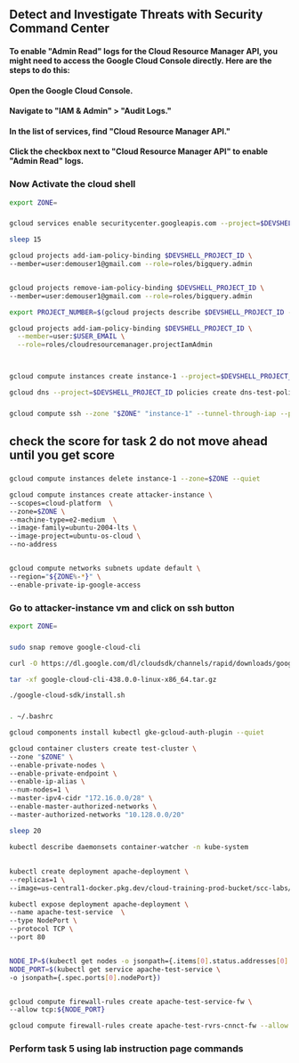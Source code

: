 ## Detect and Investigate Threats with Security Command Center

####


#### To enable "Admin Read" logs for the Cloud Resource Manager API, you might need to access the Google Cloud Console directly. Here are the steps to do this:

#### Open the Google Cloud Console.

#### Navigate to "IAM & Admin" > "Audit Logs."

#### In the list of services, find "Cloud Resource Manager API."

#### Click the checkbox next to "Cloud Resource Manager API" to enable "Admin Read" logs.


### Now Activate the cloud shell


```bash
export ZONE=
```
###

```bash
gcloud services enable securitycenter.googleapis.com --project=$DEVSHELL_PROJECT_ID

sleep 15

gcloud projects add-iam-policy-binding $DEVSHELL_PROJECT_ID \
--member=user:demouser1@gmail.com --role=roles/bigquery.admin


gcloud projects remove-iam-policy-binding $DEVSHELL_PROJECT_ID \
--member=user:demouser1@gmail.com --role=roles/bigquery.admin

export PROJECT_NUMBER=$(gcloud projects describe $DEVSHELL_PROJECT_ID --format="value(projectNumber)")

gcloud projects add-iam-policy-binding $DEVSHELL_PROJECT_ID \
  --member=user:$USER_EMAIL \
  --role=roles/cloudresourcemanager.projectIamAdmin



gcloud compute instances create instance-1 --project=$DEVSHELL_PROJECT_ID --zone=$ZONE --machine-type=e2-medium --network-interface=network-tier=PREMIUM,stack-type=IPV4_ONLY,subnet=default --metadata=enable-oslogin=true --maintenance-policy=MIGRATE --provisioning-model=STANDARD --scopes=https://www.googleapis.com/auth/cloud-platform --create-disk=auto-delete=yes,boot=yes,device-name=instance-1,image=projects/debian-cloud/global/images/debian-11-bullseye-v20230912,mode=rw,size=10,type=projects/$DEVSHELL_PROJECT_ID/zones/$ZONE/diskTypes/pd-balanced --no-shielded-secure-boot --shielded-vtpm --shielded-integrity-monitoring --labels=goog-ec-src=vm_add-gcloud --reservation-affinity=any

gcloud dns --project=$DEVSHELL_PROJECT_ID policies create dns-test-policy --description="Please like share & subscirbe to quicklab" --networks="default" --alternative-name-servers="" --private-alternative-name-servers="" --no-enable-inbound-forwarding --enable-logging
```
###
###
```bash
gcloud compute ssh --zone "$ZONE" "instance-1" --tunnel-through-iap --project "$DEVSHELL_PROJECT_ID" --quiet --command "gcloud projects get-iam-policy \$(gcloud config get project) && curl etd-malware-trigger.goog"
```
###
## check the score for task 2 do not move ahead until you get score
###
```bash
gcloud compute instances delete instance-1 --zone=$ZONE --quiet

gcloud compute instances create attacker-instance \
--scopes=cloud-platform  \
--zone=$ZONE \
--machine-type=e2-medium  \
--image-family=ubuntu-2004-lts \
--image-project=ubuntu-os-cloud \
--no-address


gcloud compute networks subnets update default \
--region="${ZONE%-*}" \
--enable-private-ip-google-access
```

### Go to attacker-instance vm and click on ssh button
```bash
export ZONE=
```
###

```bash
sudo snap remove google-cloud-cli

curl -O https://dl.google.com/dl/cloudsdk/channels/rapid/downloads/google-cloud-cli-438.0.0-linux-x86_64.tar.gz

tar -xf google-cloud-cli-438.0.0-linux-x86_64.tar.gz

./google-cloud-sdk/install.sh
```


###
```bash
. ~/.bashrc

gcloud components install kubectl gke-gcloud-auth-plugin --quiet

gcloud container clusters create test-cluster \
--zone "$ZONE" \
--enable-private-nodes \
--enable-private-endpoint \
--enable-ip-alias \
--num-nodes=1 \
--master-ipv4-cidr "172.16.0.0/28" \
--enable-master-authorized-networks \
--master-authorized-networks "10.128.0.0/20"

sleep 20

kubectl describe daemonsets container-watcher -n kube-system
```

##

```bash
kubectl create deployment apache-deployment \
--replicas=1 \
--image=us-central1-docker.pkg.dev/cloud-training-prod-bucket/scc-labs/ktd-test-httpd:2.4.49-vulnerable

kubectl expose deployment apache-deployment \
--name apache-test-service  \
--type NodePort \
--protocol TCP \
--port 80


NODE_IP=$(kubectl get nodes -o jsonpath={.items[0].status.addresses[0].address})
NODE_PORT=$(kubectl get service apache-test-service \
-o jsonpath={.spec.ports[0].nodePort})


gcloud compute firewall-rules create apache-test-service-fw \
--allow tcp:${NODE_PORT}

gcloud compute firewall-rules create apache-test-rvrs-cnnct-fw --allow tcp:8888
```

### Perform task 5 using lab instruction page commands
